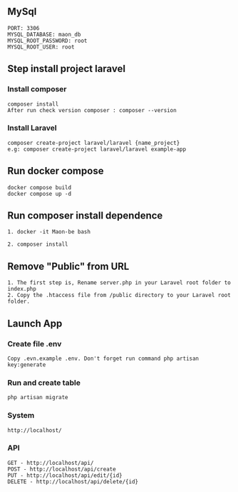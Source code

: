 ## MySql
```
PORT: 3306
MYSQL_DATABASE: maon_db
MYSQL_ROOT_PASSWORD: root
MYSQL_ROOT_USER: root

```
## Step install project laravel

### Install composer
```
composer install
After run check version composer : composer --version

```
### Install Laravel
```
composer create-project laravel/laravel {name_project}
e.g: composer create-project laravel/laravel example-app

```


## Run docker compose

```
docker compose build
docker compose up -d

```

## Run composer install dependence
```
1. docker -it Maon-be bash

2. composer install
```
## Remove "Public" from URL
```
1. The first step is, Rename server.php in your Laravel root folder to index.php
2. Copy the .htaccess file from /public directory to your Laravel root folder.
```
## Launch App
### Create file .env
```
Copy .evn.example .env. Don't forget run command php artisan key:generate
```
### Run and create table
```
php artisan migrate
```
### System
```
http://localhost/

```
### API
```
GET - http://localhost/api/
POST - http://localhost/api/create
PUT - http://localhost/api/edit/{id}
DELETE - http://localhost/api/delete/{id}
```
